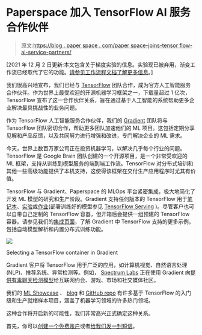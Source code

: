 # Paperspace 加入 TensorFlow AI 服务合作伙伴

> 原文:[https://blog . paper space . com/paper space-joins-tensor flow-ai-service-partners/](https://blog.paperspace.com/paperspace-joins-tensorflow-ai-service-partners/)

[2021 年 12 月 2 日更新:本文包含关于梯度实验的信息。实验现已被弃用，渐变工作流已经取代了它的功能。[请参见工作流程文档了解更多信息](https://docs.paperspace.com/gradient/explore-train-deploy/workflows)。]

我们很高兴地宣布，我们已经与 [TensorFlow](https://www.tensorflow.org/) 团队合作，成为官方人工智能服务合作伙伴。作为世界上最受欢迎的开源机器学习框架之一，下载量超过 1 亿次，TensorFlow 宣布了这一合作伙伴关系，旨在通过基于人工智能的系统帮助更多企业解决最具挑战性的业务问题。

作为 TensorFlow 人工智能服务合作伙伴，我们的 [Gradient](https://gradient.paperspace.com) 团队将与 TensorFlow 团队密切合作，帮助更多团队加速他们的 ML 项目。这包括定期分享见解和产品反馈，以及共同努力进行增强和改进，专门解决企业的 ML 需求。

今天，世界上数百万家公司正在投资机器学习，以解决几乎每个行业的问题。TensorFlow 是 Google Brain 团队创建的一个开源项目，是一个非常受欢迎的 ML 框架，支持从训练到模型服务的端到端工作流。TensorFlow 对分布式培训和其他一些高级功能提供了本机支持，这使得该框架在交付生产应用程序时尤其有价值。

TensorFlow 与 Gradient、Paperspace 的 MLOps 平台紧密集成，极大地简化了开发 ML 模型的研究和生产阶段。Gradient 支持任何版本的 TensorFlow 用于[笔记本](https://docs.paperspace.com/gradient/notebooks/about)、[实验](https://docs.paperspace.com/gradient/experiments/about)或[作业](https://docs.paperspace.com/gradient/jobs/about)(部署训练好的模型参见 [TensorFlow Serving](https://gradient.paperspace.com/integrations/tensorflow-serving) )。尽管客户也可以自带自己定制的 TensorFlow 容器，但开箱后会提供一组预建的 TensorFlow 容器。请参见我们的[集成页面](https://gradient.paperspace.com/integrations/tensorflow)，了解 Gradient 中 TensorFlow 支持的更多示例，包括自动模型解析和内置分布式训练功能。

![](../Images/3f687bf5ca158d85d830d3a0d8d49d9d.png)

Selecting a TensorFlow container in Gradient

Gradient 客户将 TensorFlow 用于广泛的应用，如计算机视觉、自然语言处理(NLP)、推荐系统、异常检测等。例如， [Spectrum Labs](https://www.spectrumlabsai.com/) 正在使用 Gradient 向[提供有毒聊天检测模型](https://blog.paperspace.com/spectrum-labs-collaborates-with-paperspace-to-boost-nlp-based-toxic-chat-modeling-efforts/)给互联网约会、游戏、市场和社交媒体社区。

我们的 [ML Showcase](https://ml-showcase.paperspace.com/) 、 [blog](https://blog.paperspace.com/) 和 [GitHub repo](https://github.com/Paperspace) 有许多基于 TensorFlow 的入门级和生产就绪样本项目，涵盖了机器学习领域的许多热门领域。

这种合作将开启新的可能性，我们非常高兴正式确定这种关系。

首先，你可以[创建一个免费账户](https://console.paperspace.com/signup?gradient=true)或者[给我们发一封短信](https://info.paperspace.com/contact-sales)。